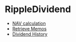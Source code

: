 RippleDividend
==============
* [NAV calculation](http://ripplerm.github.io/RippleDividend/nav.html)
* [Retrieve Memos](http://ripplerm.github.io/RippleDividend/memo.html)
* [Dividend History](http://ripplerm.github.io/RippleDividend/dividend.html)
